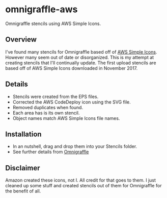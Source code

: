 # omnigraffle-aws
Omnigraffle stencils using AWS Simple Icons.

## Overview
I've found many stencils for Omnigraffle based off of [AWS Simple Icons](https://aws.amazon.com/architecture/icons/). However many seem out of date or disorganized. This is my attempt at creating stencils that I'll continually update. The first upload stencils are based off of AWS Simple Icons downloaded in November 2017.

## Details

  * Stencils were created from the EPS files.
  * Corrected the AWS CodeDeploy icon using the SVG file.
  * Removed duplicates when found.
  * Each area has is its own stencil.
  * Object names match AWS Simple Icons file names.

## Installation
  * In an nutshell, drag and drop them into your Stencils folder.
  * See further details from [Omnigraffle](https://www.graffletopia.com/install#mac)

## Disclaimer
Amazon created these icons, not I. All credit for that goes to them. I just cleaned up some stuff and created stencils out of them for Omnigraffle for the benefit of all.
